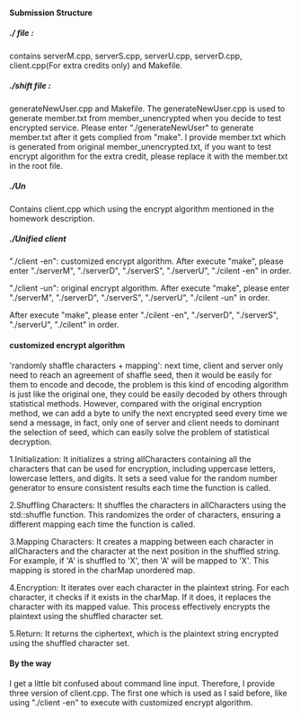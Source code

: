 #### Submission Structure
##### ./ file : 
contains serverM.cpp, serverS.cpp, serverU.cpp, serverD.cpp, client.cpp(For extra credits only) and Makefile.
##### ./shift file : 
generateNewUser.cpp and Makefile. The generateNewUser.cpp is used to generate member.txt from member_unencrypted when you decide to test encrypted service. Please enter "./generateNewUser" to generate member.txt after it gets complied from "make". I provide member.txt which is generated from original member_unencrypted.txt, if you want to test encrypt algorithm for the extra credit, please replace it with the member.txt in the root file.

##### ./Un
Contains client.cpp which using the encrypt algorithm mentioned in the homework description.
##### ./Unified client
"./client -en": customized encrypt algorithm. After execute "make", please enter "./serverM", "./serverD", "./serverS", "./serverU", "./cilent -en" in order. 

"./client -un": original encrypt algorithm. After execute "make", please enter "./serverM", "./serverD", "./serverS", "./serverU", "./cilent -un" in order. 

After execute "make", please enter "./cilent -en", "./serverD", "./serverS", "./serverU", "./cilent" in order.
#### customized encrypt algorithm
'randomly shaffle characters + mapping': next time, client and server only need to reach an agreement of shaffle seed, then it would be easily for them to encode and decode, the problem is this kind of encoding algorithm is just like the original one, they could be easily decoded by others through statistical methods. However, compared with the original encryption method, we can add a byte to unify the next encrypted seed every time we send a message, in fact, only one of server and client needs to dominant the selection of seed, which can easily solve the problem of statistical decryption. 

1.Initialization:
It initializes a string allCharacters containing all the characters that can be used for encryption, including uppercase letters, lowercase letters, and digits.
It sets a seed value for the random number generator to ensure consistent results each time the function is called.

2.Shuffling Characters:
It shuffles the characters in allCharacters using the std::shuffle function. This randomizes the order of characters, ensuring a different mapping each time the function is called.

3.Mapping Characters:
It creates a mapping between each character in allCharacters and the character at the next position in the shuffled string. For example, if 'A' is shuffled to 'X', then 'A' will be mapped to 'X'.
This mapping is stored in the charMap unordered map.

4.Encryption:
It iterates over each character in the plaintext string.
For each character, it checks if it exists in the charMap. If it does, it replaces the character with its mapped value.
This process effectively encrypts the plaintext using the shuffled character set.

5.Return:
It returns the ciphertext, which is the plaintext string encrypted using the shuffled character set.

#### By the way
I get a little bit confused about command line input. Therefore, I provide three version of client.cpp. The first one which is used as I said before, like using "./client -en" to execute with customized encrypt algorithm. 